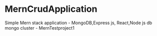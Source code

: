 # MernCrudApplication
Simple Mern stack application - MongoDB,Express js, React,Node js 
db mongo cluster - MernTestproject1
